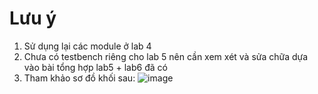 # Lưu ý
1. Sử dụng lại các module ở lab 4
2. Chưa có testbench riêng cho lab 5 nên cần xem xét và sửa chữa dựa vào bài tổng hợp lab5 + lab6 đã có
3. Tham khảo sơ đồ khối sau:
![image](https://github.com/Fap15203/lab-hdl/assets/42090475/3ed2573f-de28-48a1-9884-c163e17b4bc8)
